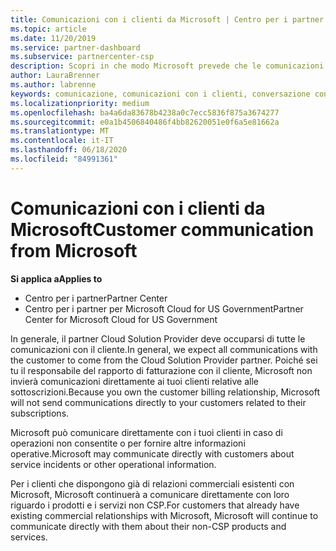 ```yaml
---
title: Comunicazioni con i clienti da Microsoft | Centro per i partner
ms.topic: article
ms.date: 11/20/2019
ms.service: partner-dashboard
ms.subservice: partnercenter-csp
description: Scopri in che modo Microsoft prevede che le comunicazioni dei clienti vengano eseguite tra clienti e partner nel programma Cloud Solution Provider.
author: LauraBrenner
ms.author: labrenne
keywords: comunicazione, comunicazioni con i clienti, conversazione con Microsoft
ms.localizationpriority: medium
ms.openlocfilehash: ba4a6da83678b4238a0c7ecc5836f875a3674277
ms.sourcegitcommit: e0a1b4506840486f4bb82620051e0f6a5e81662a
ms.translationtype: MT
ms.contentlocale: it-IT
ms.lasthandoff: 06/18/2020
ms.locfileid: "84991361"
---
```

# <a name="customer-communication-from-microsoft"></a><span data-ttu-id="d2d43-104">Comunicazioni con i clienti da Microsoft</span><span class="sxs-lookup"><span data-stu-id="d2d43-104">Customer communication from Microsoft</span></span>

<span data-ttu-id="d2d43-105">**Si applica a**</span><span class="sxs-lookup"><span data-stu-id="d2d43-105">**Applies to**</span></span>

-  <span data-ttu-id="d2d43-106">Centro per i partner</span><span class="sxs-lookup"><span data-stu-id="d2d43-106">Partner Center</span></span>
-  <span data-ttu-id="d2d43-107">Centro per i partner per Microsoft Cloud for US Government</span><span class="sxs-lookup"><span data-stu-id="d2d43-107">Partner Center for Microsoft Cloud for US Government</span></span>


<span data-ttu-id="d2d43-108">In generale, il partner Cloud Solution Provider deve occuparsi di tutte le comunicazioni con il cliente.</span><span class="sxs-lookup"><span data-stu-id="d2d43-108">In general, we expect all communications with the customer to come from the Cloud Solution Provider partner.</span></span> <span data-ttu-id="d2d43-109">Poiché sei tu il responsabile del rapporto di fatturazione con il cliente, Microsoft non invierà comunicazioni direttamente ai tuoi clienti relative alle sottoscrizioni.</span><span class="sxs-lookup"><span data-stu-id="d2d43-109">Because you own the customer billing relationship, Microsoft will not send communications directly to your customers related to their subscriptions.</span></span>

<span data-ttu-id="d2d43-110">Microsoft può comunicare direttamente con i tuoi clienti in caso di operazioni non consentite o per fornire altre informazioni operative.</span><span class="sxs-lookup"><span data-stu-id="d2d43-110">Microsoft may communicate directly with customers about service incidents or other operational information.</span></span>

<span data-ttu-id="d2d43-111">Per i clienti che dispongono già di relazioni commerciali esistenti con Microsoft, Microsoft continuerà a comunicare direttamente con loro riguardo i prodotti e i servizi non CSP.</span><span class="sxs-lookup"><span data-stu-id="d2d43-111">For customers that already have existing commercial relationships with Microsoft, Microsoft will continue to communicate directly with them about their non-CSP products and services.</span></span>

 

 



